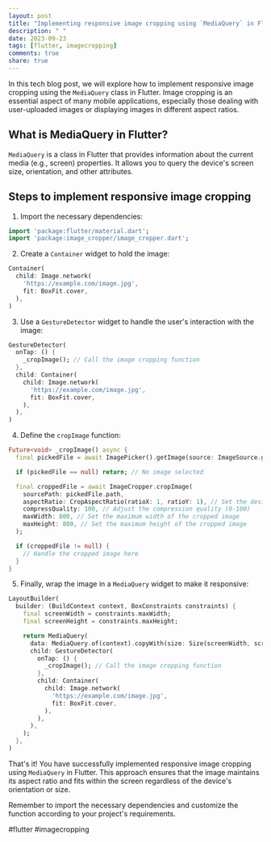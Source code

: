 ```yaml
---
layout: post
title: "Implementing responsive image cropping using `MediaQuery` in Flutter"
description: " "
date: 2023-09-23
tags: [flutter, imagecropping]
comments: true
share: true
---
```


In this tech blog post, we will explore how to implement responsive image cropping using the `MediaQuery` class in Flutter. Image cropping is an essential aspect of many mobile applications, especially those dealing with user-uploaded images or displaying images in different aspect ratios.

## What is MediaQuery in Flutter?

`MediaQuery` is a class in Flutter that provides information about the current media (e.g., screen) properties. It allows you to query the device's screen size, orientation, and other attributes.

## Steps to implement responsive image cropping

1. Import the necessary dependencies:
```dart
import 'package:flutter/material.dart';
import 'package:image_cropper/image_cropper.dart';
```
2. Create a `Container` widget to hold the image:
```dart
Container(
  child: Image.network(
    'https://example.com/image.jpg',
    fit: BoxFit.cover,
  ),
)
```
3. Use a `GestureDetector` widget to handle the user's interaction with the image:
```dart
GestureDetector(
  onTap: () {
    _cropImage(); // Call the image cropping function
  },
  child: Container(
    child: Image.network(
      'https://example.com/image.jpg',
      fit: BoxFit.cover,
    ),
  ),
)
```
4. Define the `cropImage` function:
```dart
Future<void> _cropImage() async {
  final pickedFile = await ImagePicker().getImage(source: ImageSource.gallery);

  if (pickedFile == null) return; // No image selected

  final croppedFile = await ImageCropper.cropImage(
    sourcePath: pickedFile.path,
    aspectRatio: CropAspectRatio(ratioX: 1, ratioY: 1), // Set the desired aspect ratio
    compressQuality: 100, // Adjust the compression quality (0-100)
    maxWidth: 800, // Set the maximum width of the cropped image
    maxHeight: 800, // Set the maximum height of the cropped image
  );

  if (croppedFile != null) {
    // Handle the cropped image here
  }
}
```
5. Finally, wrap the image in a `MediaQuery` widget to make it responsive:
```dart
LayoutBuilder(
  builder: (BuildContext context, BoxConstraints constraints) {
    final screenWidth = constraints.maxWidth;
    final screenHeight = constraints.maxHeight;

    return MediaQuery(
      data: MediaQuery.of(context).copyWith(size: Size(screenWidth, screenHeight)),
      child: GestureDetector(
        onTap: () {
          _cropImage(); // Call the image cropping function
        },
        child: Container(
          child: Image.network(
            'https://example.com/image.jpg',
            fit: BoxFit.cover,
          ),
        ),
      ),
    );
  },
)
```

That's it! You have successfully implemented responsive image cropping using `MediaQuery` in Flutter. This approach ensures that the image maintains its aspect ratio and fits within the screen regardless of the device's orientation or size.

Remember to import the necessary dependencies and customize the function according to your project's requirements.

#flutter #imagecropping